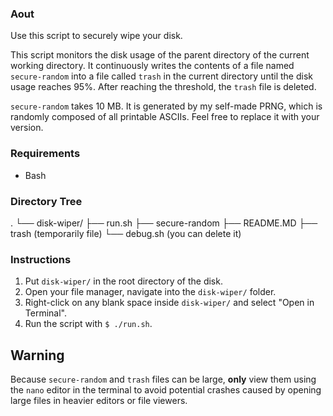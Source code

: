 ### Aout

Use this script to securely wipe your disk.

This script monitors the disk usage of the parent directory of the current working directory. It continuously writes the contents of a file named `secure-random` into a file called `trash` in the current directory until the disk usage reaches 95%. After reaching the threshold, the `trash` file is deleted.

`secure-random` takes 10 MB. It is generated by my self-made PRNG, which is randomly composed of all printable ASCIIs. Feel free to replace it with your version.

### Requirements

- Bash

### Directory Tree

.
└── disk-wiper/
    ├── run.sh
    ├── secure-random
    ├── README.MD
    ├── trash (temporarily file)
    └── debug.sh (you can delete it)

### Instructions

1. Put `disk-wiper/` in the root directory of the disk.
2. Open your file manager, navigate into the `disk-wiper/` folder.
3. Right-click on any blank space inside `disk-wiper/` and select "Open in Terminal".
4. Run the script with `$ ./run.sh`.

## Warning

Because `secure-random` and `trash` files can be large, **only** view them using the `nano` editor in the terminal to avoid potential crashes caused by opening large files in heavier editors or file viewers.


